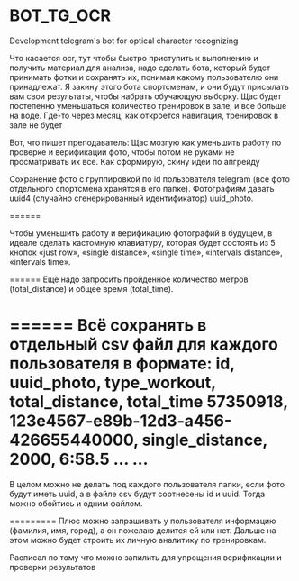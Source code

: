 # BOT_TG_OCR
Development telegram's bot for optical character recognizing


Что касается ocr, тут чтобы быстро приступить к выполнению и получить материал для анализа, надо сделать бота, который будет принимать фотки и сохранять их, понимая какому пользователю они принадлежат. 
Я закину этого бота спортсменам, и они будут присылать вам свои результаты, чтобы набрать обучающую выборку. Щас будет постепенно уменьшаться количество тренировок в зале, и все больше на воде. Где-то через месяц, как откроется навигация, тренировок в зале не будет


Вот, что пишет преподаватель: Щас мозгую как уменьшить работу по проверке и верификации фото, чтобы потом не руками не просматривать их все. Как сформирую, скину идеи по апгрейду

Сохранение фото с группировкой по id пользователя telegram (все фото отдельного спортсмена хранятся в его папке). 
Фотографиям давать uuid4 (случайно сгенерированный идентификатор) uuid_photo.

======

Чтобы уменьшить работу и верификацию фотографий в будущем, в идеале сделать кастомную клавиатуру, которая будет состоять из 5 кнопок «just row», «single distance», «single time», «intervals distance», «intervals time».

======
Ещё надо запросить пройденное количество метров (total_distance) и общее время (total_time). 

======
Всё сохранять в отдельный csv файл для каждого пользователя в формате:
id, uuid_photo, type_workout, total_distance, total_time
57350918, 123e4567-e89b-12d3-a456-426655440000, single_distance, 2000, 6:58.5
...
...
=========

В целом можно не делать под каждого пользователя папки, если фото будут иметь uuid, а в файле csv будут соотнесены id и uuid. Тогда можно обойтись и одним файлом. 

=========
Плюс можно запрашивать у пользователя информацию (фамилия, имя, город), а он пожелаю делится ей или нет. Дальше на этом можно будет строить их личную аналитику по тренировкам.

Расписал по тому что можно запилить для упрощения верификации и проверки результатов




